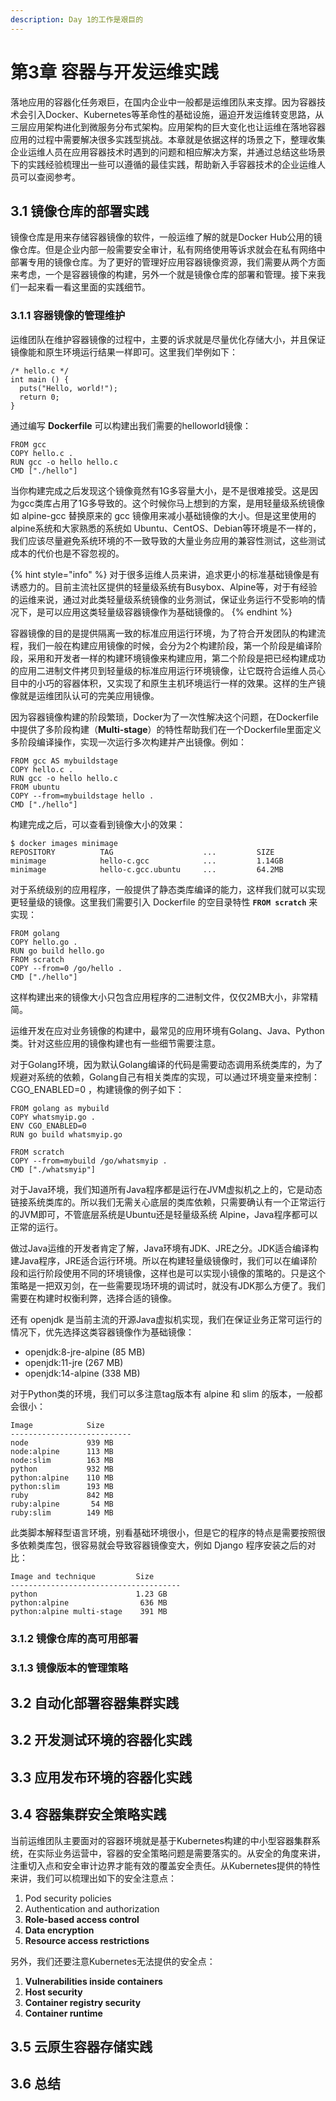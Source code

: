 ```yaml
---
description: Day 1的工作是艰巨的
---
```


# 第3章 容器与开发运维实践

落地应用的容器化任务艰巨，在国内企业中一般都是运维团队来支撑。因为容器技术会引入Docker、Kubernetes等革命性的基础设施，逼迫开发运维转变思路，从三层应用架构进化到微服务分布式架构。应用架构的巨大变化也让运维在落地容器应用的过程中需要解决很多实践型挑战。本章就是依据这样的场景之下，整理收集企业运维人员在应用容器技术时遇到的问题和相应解决方案，并通过总结这些场景下的实践经验梳理出一些可以遵循的最佳实践，帮助新入手容器技术的企业运维人员可以查阅参考。

## 3.1 镜像仓库的部署实践

镜像仓库是用来存储容器镜像的软件，一般运维了解的就是Docker Hub公用的镜像仓库。但是企业内部一般需要安全审计，私有网络使用等诉求就会在私有网络中部署专用的镜像仓库。为了更好的管理好应用容器镜像资源，我们需要从两个方面来考虑，一个是容器镜像的构建，另外一个就是镜像仓库的部署和管理。接下来我们一起来看一看这里面的实践细节。

### 3.1.1  容器镜像的管理维护

运维团队在维护容器镜像的过程中，主要的诉求就是尽量优化存储大小，并且保证镜像能和原生环境运行结果一样即可。这里我们举例如下：

```text
/* hello.c */
int main () {
  puts("Hello, world!");
  return 0;
}
```

通过编写 **Dockerfile** 可以构建出我们需要的helloworld镜像：

```text
FROM gcc
COPY hello.c .
RUN gcc -o hello hello.c
CMD ["./hello"]
```

当你构建完成之后发现这个镜像竟然有1G多容量大小，是不是很难接受。这是因为gcc类库占用了1G多导致的。这个时候你马上想到的方案，是用轻量级系统镜像如 alpine-gcc 替换原来的 gcc 镜像用来减小基础镜像的大小。但是这里使用的alpine系统和大家熟悉的系统如 Ubuntu、CentOS、Debian等环境是不一样的，我们应该尽量避免系统环境的不一致导致的大量业务应用的兼容性测试，这些测试成本的代价也是不容忽视的。

{% hint style="info" %}
对于很多运维人员来讲，追求更小的标准基础镜像是有诱惑力的。目前主流社区提供的轻量级系统有Busybox、Alpine等，对于有经验的运维来说，通过对此类轻量级系统镜像的业务测试，保证业务运行不受影响的情况下，是可以应用这类轻量级容器镜像作为基础镜像的。
{% endhint %}

容器镜像的目的是提供隔离一致的标准应用运行环境，为了符合开发团队的构建流程，我们一般在构建应用镜像的时候，会分为2个构建阶段，第一个阶段是编译阶段，采用和开发者一样的构建环境镜像来构建应用，第二个阶段是把已经构建成功的应用二进制文件拷贝到轻量级的标准应用运行环境镜像，让它既符合运维人员心目中的小巧的容器体积，又实现了和原生主机环境运行一样的效果。这样的生产镜像就是运维团队认可的完美应用镜像。

因为容器镜像构建的阶段繁琐，Docker为了一次性解决这个问题，在Dockerfile 中提供了多阶段构建（**Multi-stage**）的特性帮助我们在一个Dockerfile里面定义多阶段编译操作，实现一次运行多次构建并产出镜像。例如：

```text
FROM gcc AS mybuildstage
COPY hello.c .
RUN gcc -o hello hello.c
FROM ubuntu
COPY --from=mybuildstage hello .
CMD ["./hello"]
```

构建完成之后，可以查看到镜像大小的效果：

```text
$ docker images minimage
REPOSITORY          TAG                    ...         SIZE
minimage            hello-c.gcc            ...         1.14GB
minimage            hello-c.gcc.ubuntu     ...         64.2MB
```

对于系统级别的应用程序，一般提供了静态类库编译的能力，这样我们就可以实现更轻量级的镜像。这里我们需要引入 Dockerfile 的空目录特性 **`FROM scratch`** 来实现：

```text
FROM golang
COPY hello.go .
RUN go build hello.go
FROM scratch
COPY --from=0 /go/hello .
CMD ["./hello"]
```

这样构建出来的镜像大小只包含应用程序的二进制文件，仅仅2MB大小，非常精简。

运维开发在应对业务镜像的构建中，最常见的应用环境有Golang、Java、Python类。针对这些应用的镜像构建也有一些细节需要注意。

对于Golang环境，因为默认Golang编译的代码是需要动态调用系统类库的，为了规避对系统的依赖，Golang自己有相关类库的实现，可以通过环境变量来控制：CGO\_ENABLED=0 ，构建镜像的例子如下：

```text
FROM golang as mybuild
COPY whatsmyip.go .
ENV CGO_ENABLED=0
RUN go build whatsmyip.go

FROM scratch
COPY --from=mybuild /go/whatsmyip .
CMD ["./whatsmyip"]
```

对于Java环境，我们知道所有Java程序都是运行在JVM虚拟机之上的，它是动态链接系统类库的。所以我们无需关心底层的类库依赖，只需要确认有一个正常运行的JVM即可，不管底层系统是Ubuntu还是轻量级系统 Alpine，Java程序都可以正常的运行。

做过Java运维的开发者肯定了解，Java环境有JDK、JRE之分。JDK适合编译构建Java程序，JRE适合运行环境。所以在构建轻量级镜像时，我们可以在编译阶段和运行阶段使用不同的环境镜像，这样也是可以实现小镜像的策略的。只是这个策略是一把双刃剑，在一些需要现场环境的调试时，就没有JDK那么方便了。我们需要在构建时权衡利弊，选择合适的镜像。

还有 openjdk 是当前主流的开源Java虚拟机实现，我们在保证业务正常可运行的情况下，优先选择这类容器镜像作为基础镜像：

* openjdk:8-jre-alpine \(85 MB\)
* openjdk:11-jre \(267 MB\)
* openjdk:14-alpine \(338 MB\)

对于Python类的环境，我们可以多注意tag版本有 alpine 和 slim 的版本，一般都会很小：

```text
Image            Size
---------------------------
node             939 MB
node:alpine      113 MB
node:slim        163 MB
python           932 MB
python:alpine    110 MB
python:slim      193 MB
ruby             842 MB
ruby:alpine       54 MB
ruby:slim        149 MB
```

此类脚本解释型语言环境，别看基础环境很小，但是它的程序的特点是需要按照很多依赖类库包，很容易就会导致容器镜像变大，例如 Django 程序安装之后的对比：

```text
Image and technique         Size
--------------------------------------
python                      1.23 GB
python:alpine                636 MB
python:alpine multi-stage    391 MB
```





### 3.1.2 镜像仓库的高可用部署

### 3.1.3 镜像版本的管理策略

## 3.2 自动化部署容器集群实践

## 3.2 开发测试环境的容器化实践

## 3.3 应用发布环境的容器化实践

## 3.4 容器集群安全策略实践

当前运维团队主要面对的容器环境就是基于Kubernetes构建的中小型容器集群系统，在实际业务运营中，容器的安全策略问题是需要落实的。从安全的角度来讲，注重切入点和安全审计边界才能有效的覆盖安全责任。从Kubernetes提供的特性来讲，我们可以梳理出如下的安全注意点：

1. Pod security policies
2. Authentication and authorization
3. **Role-based access control**
4. **Data encryption**
5. **Resource access restrictions**

另外，我们还要注意Kubernetes无法提供的安全点：

1. **Vulnerabilities inside containers**
2. **Host security**
3. **Container registry security**
4. **Container runtime**

## **3.5 云原生容器存储实践**

## 3.6 总结

